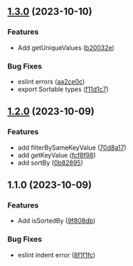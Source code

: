 

## [1.3.0](https://github.com/Akurganow/array-functions/compare/1.2.0...1.3.0) (2023-10-10)


### Features

* Add getUniqueValues ([b20032e](https://github.com/Akurganow/array-functions/commit/b20032e22b4b2b9d30fcc56e31e6094aabc89393))


### Bug Fixes

* eslint errors ([aa2ce0c](https://github.com/Akurganow/array-functions/commit/aa2ce0c0352b6b269058935966960a4aff702f15))
* export Sortable types ([f11d1c7](https://github.com/Akurganow/array-functions/commit/f11d1c7f614141ac5983f1183bf30617460c82fe))

## [1.2.0](https://github.com/Akurganow/array-functions/compare/1.1.0...1.2.0) (2023-10-09)


### Features

* add filterBySameKeyValue ([70d8a17](https://github.com/Akurganow/array-functions/commit/70d8a175fa12bb96d763c4fdce7b721cec341e80))
* add getKeyValue ([fcf8f98](https://github.com/Akurganow/array-functions/commit/fcf8f98d241bb51ed568606fec018aa77e04449c))
* add sortBy ([0b82895](https://github.com/Akurganow/array-functions/commit/0b8289564d8435764e7921f1fba067aace4d3341))

## 1.1.0 (2023-10-09)


### Features

* Add isSortedBy ([9f808db](https://github.com/Akurganow/array-functions/commit/9f808dbc8f523963d1c86b31333a29ad36e06f01))


### Bug Fixes

* eslint indent error ([8f1f1fc](https://github.com/Akurganow/array-functions/commit/8f1f1fc2315f9845966a52a8faaed769e41b7936))